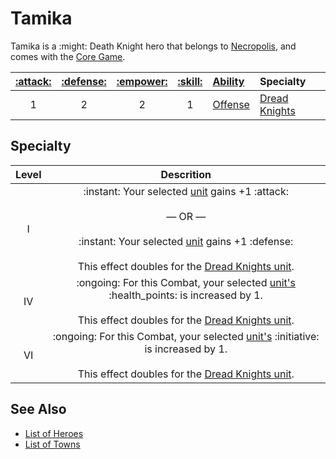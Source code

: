 # Tamika

Tamika is a :might: Death Knight hero that belongs to [Necropolis](../towns/necropolis.md), and comes with the [Core Game](../content.md).

| [:attack:](../statistics/attack.md) | [:defense:](../statistics/defense.md) | [:empower:](../statistics/power.md) | [:skill:](../statistics/knowledge.md) | [Ability](../abilities.md) | Specialty |
| :---: | :---: | :---: | :---: | :--- | :--- |
| 1 | 2 | 2 | 1 | [Offense](abilities/offense.md) | [Dread Knights](#specialty) |


## Specialty

| Level | Descrition |
| :---: | :---: |
| Ⅰ | :instant: Your selected [unit](../units.md) gains +1 :attack:<br><br>— OR —<br><br>:instant: Your selected [unit](../units.md) gains +1 :defense:<br><br>This effect doubles for the [Dread Knights unit](../units/dread_knights.md). |
| Ⅳ | :ongoing: For this Combat, your selected [unit's](../units.md) :health_points: is increased by 1.<br><br>This effect doubles for the [Dread Knights unit](../units/dread_knights.md). |
| Ⅵ | :ongoing: For this Combat, your selected [unit's](../units.md) :initiative: is increased by 1.<br><br>This effect doubles for the [Dread Knights unit](../units/dread_knights.md). |


## See Also

- [List of Heroes](../heroes.md)
- [List of Towns](../towns.md)